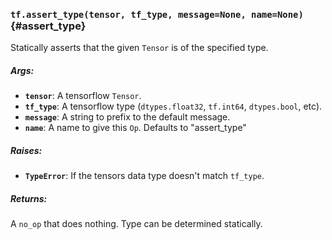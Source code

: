 ### `tf.assert_type(tensor, tf_type, message=None, name=None)` {#assert_type}

Statically asserts that the given `Tensor` is of the specified type.

##### Args:


*  <b>`tensor`</b>: A tensorflow `Tensor`.
*  <b>`tf_type`</b>: A tensorflow type (`dtypes.float32`, `tf.int64`, `dtypes.bool`,
    etc).
*  <b>`message`</b>: A string to prefix to the default message.
*  <b>`name`</b>: A name to give this `Op`.  Defaults to "assert_type"

##### Raises:


*  <b>`TypeError`</b>: If the tensors data type doesn't match `tf_type`.

##### Returns:

  A `no_op` that does nothing.  Type can be determined statically.

